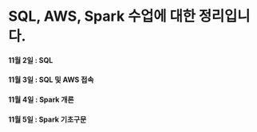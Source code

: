 # SQL, AWS, Spark 수업에 대한 정리입니다.

#### 11월 2일 : SQL

#### 11월 3일 : SQL 및 AWS 접속

#### 11월 4일 : Spark 개론

#### 11월 5일 : Spark 기초구문 

